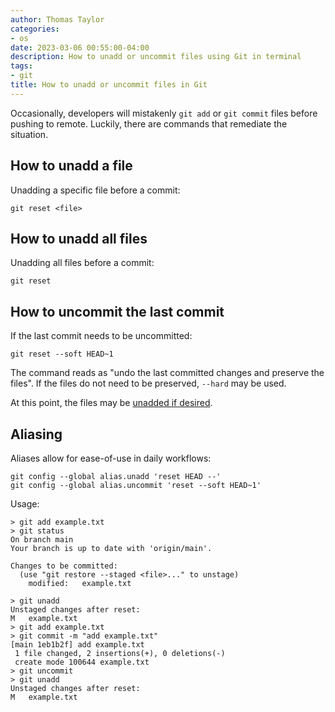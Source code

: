 ```yaml
---
author: Thomas Taylor
categories:
- os
date: 2023-03-06 00:55:00-04:00
description: How to unadd or uncommit files using Git in terminal
tags:
- git
title: How to unadd or uncommit files in Git
---
```


Occasionally, developers will mistakenly `git add` or `git commit` files before pushing to remote. Luckily, there are commands that remediate the situation.

## How to unadd a file

Unadding a specific file before a commit:

```shell
git reset <file>
```

## How to unadd all files

Unadding all files before a commit:

```shell
git reset
```

## How to uncommit the last commit

If the last commit needs to be uncommitted:

```shell
git reset --soft HEAD~1
```

The command reads as "undo the last committed changes and preserve the files". If the files do not need to be preserved, `--hard` may be used.

At this point, the files may be [unadded if desired](how-to-unadd-files).

## Aliasing

Aliases allow for ease-of-use in daily workflows:

```shell
git config --global alias.unadd 'reset HEAD --'
git config --global alias.uncommit 'reset --soft HEAD~1'
```

Usage:

```shell
> git add example.txt
> git status
On branch main
Your branch is up to date with 'origin/main'.

Changes to be committed:
  (use "git restore --staged <file>..." to unstage)
	modified:   example.txt

> git unadd
Unstaged changes after reset:
M	example.txt
> git add example.txt
> git commit -m "add example.txt"
[main 1eb1b2f] add example.txt
 1 file changed, 2 insertions(+), 0 deletions(-)
 create mode 100644 example.txt
> git uncommit
> git unadd
Unstaged changes after reset:
M	example.txt
```